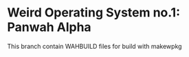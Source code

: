 # Weird Operating System no.1: Panwah Alpha
This branch contain WAHBUILD files for build with makewpkg
